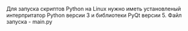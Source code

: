 Для запуска скриптов Python на Linux нужно иметь установленый интерпритатор Python версии 3 и библиотеки PyQt версии 5.
Файл запуска - main.py

